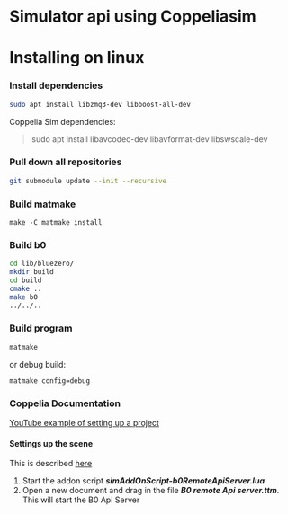 Simulator api using Coppeliasim
=============================



Installing on linux
=========================================

### Install dependencies
``` bash
sudo apt install libzmq3-dev libboost-all-dev
```

Coppelia Sim dependencies:
> sudo apt install libavcodec-dev libavformat-dev libswscale-dev


### Pull down all repositories
``` bash
git submodule update --init --recursive
```

### Build matmake
```
make -C matmake install
```

### Build b0
``` bash
cd lib/bluezero/
mkdir build
cd build
cmake ..
make b0
../../..
```

### Build program

``` bash
matmake
```

or debug build:

```
matmake config=debug
```

### Coppelia Documentation
[YouTube example of setting up a project](https://www.youtube.com/watch?v=9lOLyM5siTw)

#### Settings up the scene
This is described [here](https://coppeliarobotics.com/helpFiles/en/b0RemoteApiServerSide.htm)
1. Start the addon script ***simAddOnScript-b0RemoteApiServer.lua***
1. Open a new document and drag in the file ***B0 remote Api server.ttm***. This will start the B0 Api Server
